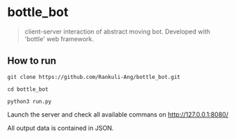 # bottle_bot

> client-server interaction of abstract moving bot. Developed with 'bottle' web framework.

## How to run
```
git clone https://github.com/Rankuli-Ang/bottle_bot.git

cd bottle_bot

python3 run.py
```

Launch the server and check all available commans on http://127.0.0.1:8080/

All output data is contained in JSON.
